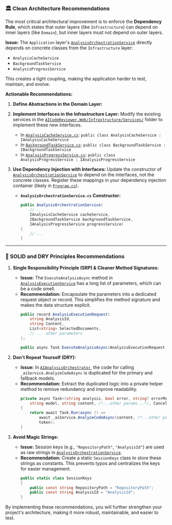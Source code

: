 

### 🏛️ Clean Architecture Recommendations

The most critical architectural improvement is to enforce the **Dependency Rule**, which states that outer layers (like `Infrastructure`) can depend on inner layers (like `Domain`), but inner layers must not depend on outer layers.

**Issue:** The `Application` layer's [`AnalysisOrchestrationService`](AICodeReviewer.Web/Application/Services/AnalysisOrchestrationService.cs) directly depends on concrete classes from the `Infrastructure` layer:
*   `AnalysisCacheService`
*   `BackgroundTaskService`
*   `AnalysisProgressService`

This creates a tight coupling, making the application harder to test, maintain, and evolve.

**Actionable Recommendations:**

1.  **Define Abstractions in the Domain Layer:**


2.  **Implement Interfaces in the Infrastructure Layer:**
    Modify the existing services in the [`AICodeReviewer.Web/Infrastructure/Services/`](AICodeReviewer.Web/Infrastructure/Services/) folder to implement these new interfaces.

    *   In [`AnalysisCacheService.cs`](AICodeReviewer.Web/Infrastructure/Services/AnalysisCacheService.cs):
        `public class AnalysisCacheService : IAnalysisCacheService`
    *   In [`BackgroundTaskService.cs`](AICodeReviewer.Web/Infrastructure/Services/BackgroundTaskService.cs):
        `public class BackgroundTaskService : IBackgroundTaskService`
    *   In [`AnalysisProgressService.cs`](AICodeReviewer.Web/Infrastructure/Services/AnalysisProgressService.cs):
        `public class AnalysisProgressService : IAnalysisProgressService`

3.  **Use Dependency Injection with Interfaces:**
    Update the constructor of [`AnalysisOrchestrationService`](AICodeReviewer.Web/Application/Services/AnalysisOrchestrationService.cs) to depend on the interfaces, not the concrete classes. Register these mappings in your dependency injection container (likely in [`Program.cs`](AICodeReviewer.Web/Program.cs)).

    *   **`AnalysisOrchestrationService.cs` Constructor:**
        ```csharp
        public AnalysisOrchestrationService(
            // ...
            IAnalysisCacheService cacheService,
            IBackgroundTaskService backgroundTaskService,
            IAnalysisProgressService progressService)
        {
            // ...
        }
        ```

---

### 🔧 SOLID and DRY Principles Recommendations

1.  **Single Responsibility Principle (SRP) & Cleaner Method Signatures:**
    *   **Issue:** The `ExecuteAnalysisAsync` method in [`AnalysisExecutionService`](AICodeReviewer.Web/Application/Services/AnalysisExecutionService.cs) has a long list of parameters, which can be a code smell.
    *   **Recommendation:** Encapsulate the parameters into a dedicated request object or record. This simplifies the method signature and makes the data structure explicit.
        ```csharp
        public record AnalysisExecutionRequest(
            string AnalysisId,
            string Content,
            List<string> SelectedDocuments,
            // ... other parameters
        );

        public async Task ExecuteAnalysisAsync(AnalysisExecutionRequest request, ISession session);
        ```

2.  **Don't Repeat Yourself (DRY):**
    *   **Issue:** In [`AIAnalysisOrchestrator`](AICodeReviewer.Web/Infrastructure/Services/AIAnalysisOrchestrator.cs), the code for calling `_aiService.AnalyzeCodeAsync` is duplicated for the primary and fallback models.
    *   **Recommendation:** Extract the duplicated logic into a private helper method to remove redundancy and improve readability.
        ```csharp
        private async Task<(string analysis, bool error, string? errorMsg)> ExecuteAnalysisWithModelAsync(
            string model, string content, /*...other params...*/, CancellationToken token)
        {
            return await Task.Run(async () =>
                await _aiService.AnalyzeCodeAsync(content, /*...other params...*/, model),
                token);
        }
        ```

3.  **Avoid Magic Strings:**
    *   **Issue:** Session keys (e.g., `"RepositoryPath"`, `"AnalysisId"`) are used as raw strings in [`AnalysisOrchestrationService`](AICodeReviewer.Web/Application/Services/AnalysisOrchestrationService.cs).
    *   **Recommendation:** Create a static `SessionKeys` class to store these strings as constants. This prevents typos and centralizes the keys for easier management.
        ```csharp
        public static class SessionKeys
        {
            public const string RepositoryPath = "RepositoryPath";
            public const string AnalysisId = "AnalysisId";
        }
        ```

By implementing these recommendations, you will further strengthen your project's architecture, making it more robust, maintainable, and easier to test.